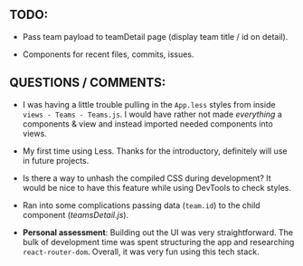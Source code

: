 
## TODO:
- Pass team payload to teamDetail page (display team title / id on detail).

- Components for recent files, commits, issues.

## QUESTIONS / COMMENTS:
- I was having a little trouble pulling in the `App.less` styles from inside `views - Teams - Teams.js`. I would have rather not made _everything_ a components & view and instead imported needed components into views.

- My first time using Less. Thanks for the introductory, definitely will use in future projects.

- Is there a way to unhash the compiled CSS during development? It would be nice to have this feature while using DevTools to check styles.

- Ran into some complications passing data (`team.id`) to the child component (_teamsDetail.js_).

- **Personal assessment**: Building out the UI was very straightforward. The bulk of development time was spent structuring the app and researching `react-router-dom`. Overall, it was very fun using this tech stack.